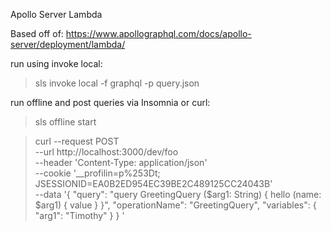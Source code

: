 Apollo Server Lambda

Based off of:
https://www.apollographql.com/docs/apollo-server/deployment/lambda/

run using invoke local:

> sls invoke local -f graphql -p query.json

run offline and post queries via Insomnia or curl:

> sls offline start

> curl --request POST \
  --url http://localhost:3000/dev/foo \
  --header 'Content-Type: application/json' \
  --cookie '__profilin=p%253Dt; JSESSIONID=EA0B2ED954EC39BE2C489125CC24043B' \
  --data '{
  "query": "query GreetingQuery ($arg1: String) { hello (name: $arg1) { value } }",
  "operationName": "GreetingQuery",
  "variables": { "arg1": "Timothy" }
}
'
